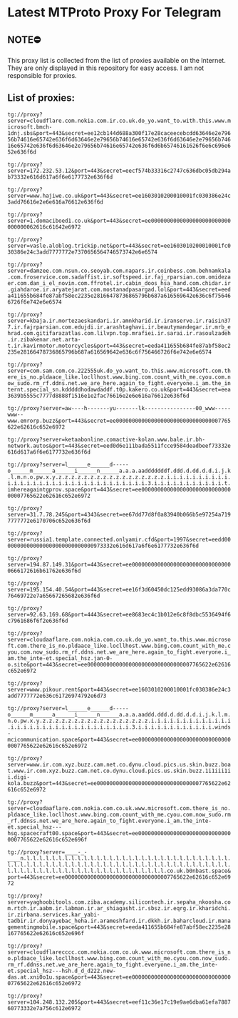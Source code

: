 # Latest MTProto Proxy For Telegram

## NOTE⛔

This proxy list is collected from the list of proxies available on the Internet. They are only displayed in this repository for easy access. I am not responsible for proxies.

## List of proxies:

`tg://proxy?server=cloudflare.com.nokia.com.ir.co.uk.do_yo.want_to.with.this.www.microsoft.bmch-1dnj.sbs&port=443&secret=ee12cb144d688a300f17e28caceecebcdd63646e2e79656b74616e65742e636f6d63646e2e79656b74616e65742e636f6d63646e2e79656b74616e65742e636f6d63646e2e79656b74616e65742e636f6d6b65746161626f6e6c696e652e636f6d`

`tg://proxy?server=172.232.53.12&port=443&secret=eecf574b33316c2747c636dbc05db294ab73332e616d617a6f6e6177732e636f6d`

`tg://proxy?server=www.hajiwe.co.uk&port=443&secret=ee1603010200010001fc030386e24c3add76616e2e6e616a76612e636f6d`

`tg://proxy?server=1.domaciboed1.co.uk&port=443&secret=ee0000000000000000000000000000000062616c61642e6972`

`tg://proxy?server=vasle.aloblog.trickip.net&port=443&secret=ee1603010200010001fc030386e24c3add7777772e7370656564746573742e6e6574`

`tg://proxy?server=damzee.com.nsun.co.seoyab.com.napars.ir.coinbess.com.behnamkala.com.froservice.com.sadaffist.ir.softspeed.ir.faj_rparsian.com.omidezaer.com.dan_i_el_novin.com.ffrotel.ir.cabin_doos_hsa_hand.com.chidar.ir.giahdaroe.ir.aryatejarat.com.mostanadpasargad.lol&port=443&secret=eeda411655b684fe87abf58ec2235e28166478736865796b687a616569642e636c6f756466726f6e742e6e6574`

`tg://proxy?server=kbaja.ir.mortezaeskandari.ir.amnkharid.ir.iranserve.ir.raisin377.ir.fajrparsian.com.edujdi.ir.arashtaghavi.ir.beautymandegar.ir.mrb_ehrad.com.gitifarazatlas.com.lilvpn.top.mrafiei.ir.sarai.ir.rasoulzadeh.ir.zibakenar.net.arta-t.ir.kavirmotor.motorcycles&port=443&secret=eeda411655b684fe87abf58ec2235e28166478736865796b687a616569642e636c6f756466726f6e742e6e6574`

`tg://proxy?server=com.sam.com.co.222555uk.do_yo.want_to.this.www.microsoft.com.there_is_no.pldaace_like.locllhost.www.bing.com.count_with_me.cyou.com.now_sudo.rm_rf.ddns.net.we_are_here.again_to_fight.everyone.i_am.the_internt.special_sn.kdddddhodawdaddf.t0p.kakero.co.uk&port=443&secret=eea3639b5555c7777d8888f1516e1e2fac76616e2e6e616a76612e636f6d`

`tg://proxy?server=aw----h-------yu-------lk----------------00_www-----www--www.emrorp.buzz&port=443&secret=ee000000000000000000000000000000007765622e62616c652e6972`

`tg://proxy?server=ketaabonline.comactive-kolan.www.bale.ir.bh-network.autos&port=443&secret=eed0d6e111bada5511fcce9584deadbeef73332e616d617a6f6e6177732e636f6d`

`tg://proxy?server=l______e______d-----o______m______a______i______n______a.a.a.aadddddddf.ddd.d.dd.d.d.i.j.k.l.m.n.o.pw.x.y.z.z.z.z.z.z.z.z.z.z.z.z.z.z.z.z.z.i.i.i.i.i.i.i.i.i.i.i.i.i.i.i.i.i.i.i.i.i.i.i.i.i.i.i.i.i.i.i.i.3.i.i.i.i.i.i.i.i.i.i.i.t.imhereagaintgprov.space&port=443&secret=ee000000000000000000000000000000007765622e62616c652e6972`

`tg://proxy?server=31.7.78.245&port=4343&secret=ee67dd77d8f0a83940b066b5e97254a7197777772e6170706c652e636f6d`

`tg://proxy?server=russia1.template.connected.onlyamir.cfd&port=1997&secret=eedd00000000000000000000000000000973332e616d617a6f6e6177732e636f6d`

`tg://proxy?server=194.87.149.31&port=443&secret=ee00000000000000000000000000000000666172616b61762e636f6d`

`tg://proxy?server=195.154.40.54&port=443&secret=ee16f3d60450dc125edd93086a3da770c76469722e7a65667265682e636f6d`

`tg://proxy?server=92.63.169.68&port=4443&secret=ee8683ec4c1b012e6c8f8dbc5536494f6c7961686f6f2e636f6d`

`tg://proxy?server=cloudaaflare.com.nokia.com.co.uk.do_yo.want_to.this.www.microsoft.com.there_is_no.pldaace_like.locllhost.www.bing.com.count_with_me.cyou.com.now_sudo.rm_rf.ddns.net.we_are_here.again_to_fight.everyone.i_am.the_inte-et.special_hsz.jan-0-o.site&port=443&secret=ee000000000000000000000000000000007765622e62616c652e6972`

`tg://proxy?server=www.pikour.rent&port=443&secret=ee1603010200010001fc030386e24c3add7777772e636c61726974792e6d73`

`tg://proxy?server=l______e______d-----o______m______a______i______n______a.a.a.aaddd.ddd.d.dd.d.d.i.j.k.l.m.n.o.pw.x.y.z.z.z.z.z.z.z.z.z.z.z.z.z.z.z.z.z.i.i.i.i.i.i.i.i.i.i.i.i.i.i.i.i.i.i.i.i.i.i.i.i.i.i.i.i.i.i.i.i.3.i.i.i.i.i.i.i.i.i.i.i.i.winds-mcicommunication.space&port=443&secret=ee000000000000000000000000000000007765622e62616c652e6972`

`tg://proxy?server=www.ir.com.xyz.buzz.cam.net.co.dynu.cloud.pics.us.skin.buzz.boat.www.ir.com.xyz.buzz.cam.net.co.dynu.cloud.pics.us.skin.buzz.1i1iii1ii.digi-kola.buzz&port=443&secret=ee000000000000000000000000000000007765622e62616c652e6972`

`tg://proxy?server=cloudaaflare.com.nokia.com.co.uk.www.microsoft.com.there_is_no.pldaace_like.locllhost.www.bing.com.count_with_me.cyou.com.now_sudo.rm_rf.ddnss.net.we_are_here.again_to_fight.everyone.i_am.the_inte-et.special_hsz---hsg.spacecraft00.space&port=443&secret=ee000000000000000000000000000000007765622e62616c652e696f`

`tg://proxy?server=____-_-____n.l.l.l.l.l.l.l.l.l.l.l.l.l.l.l.l.l.l.l.l.l.l.l.l.l.l.l.l.l.l.l.l.l.l.l.l.l.l.l.l.l.l.l.l.l.l.l.l.l.l.l.l.l.l.l.l.l.l.l.l.l.l.l.l.l.l.l.l.l.l.l.l.l.l.l.l.l.l.l.l.l.l.l.l.l.l.l.l.l.l.l.l.co.uk.b0nbast.space&port=443&secret=ee000000000000000000000000000000007765622e62616c652e6972`

`tg://proxy?server=yaghoobitools.com.ziba.academy.silicontech.ir.sepaha_nkoosha.com.rtch.ir.aabm.ir.labman.ir.ar_shiagasht.ir.sbsz.ir.eqrg.ir.kharidchi.ir.zirbana.services.kar_yabi-tadbir.ir.donyayebac_heha.ir.arameshfard.ir.dkkh.ir.baharcloud.ir.managementingmobile.space&port=443&secret=eeda411655b684fe87abf58ec2235e28167765622e62616c652e696f`

`tg://proxy?server=cloudflarecccc.com.nokia.com.co.uk.www.microsoft.com.there_is_no.pldaace_like.locllhost.www.bing.com.count_with_me.cyou.com.now_sudo.rm_rf.ddnss.net.we_are_here.again_to_fight.everyone.i_am.the_inte-et.special_hsz---hsh.d_d_d222.new-das.at.xni0o1u.space&port=443&secret=ee000000000000000000000000000000007765622e62616c652e6972`

`tg://proxy?server=104.248.132.205&port=443&secret=eef11c36e17c19e9ae6dba61efa788760773332e7a756c612e6972`

